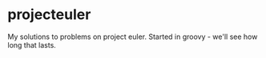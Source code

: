 projecteuler
============

My solutions to problems on project euler.  Started in groovy - we'll see how long that lasts.
